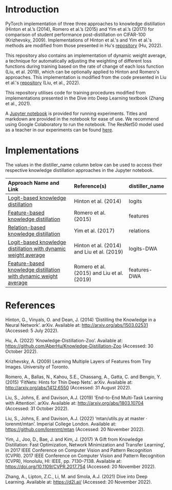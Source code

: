 # Introduction
PyTorch implementation of three three approaches to knowledge distillation (Hinton et al.’s (2014), Romero et al.’s (2015) and Yim et al.’s (2017)) for comparison of student performance post-distillation on CIFAR-100 (Krizhevsky, 2009). Implementations of Hinton et al.'s and Yim et al.'s methods are modified from those presented in Hu's [repository](https://github.com/AberHu/Knowledge-Distillation-Zoo#readme) (Hu, 2022).

This repository also contains an implementation of dynamic weight average, a technique for automatically adjusting the weighting of different loss functions during training based on the rate of change of each loss function (Liu, et al. 2019), which can be optionally applied to Hinton and Romero's approaches. This implementation is modified from the code presented in Liu et al.'s [repository](https://github.com/lorenmt/mtan) (Liu, et al., 2022).

This repository utilises code for training procedures modified from implementations presented in the Dive into Deep Learning textbook (Zhang et al., 2021).

A [Jupyter notebook](distillation_interface.ipynb) is provided for running experiments. Titles and markdown are provided in the notebook for ease of use. We recommend using Google Colaboratory to run the notebook. The ResNet50 model used as a teacher in our experiments can be found [here](https://drive.google.com/file/d/1Vdlv-Aw1F0eEkkK89butpNDRFB1d1ozb/view?usp=sharing).

# Implementations
The values in the distiller_name column below can be used to access their respective knowledge distillation approaches in the Jupyter notebook. 

| Approach Name and Link                                            | Reference(s)                                | distiller_name  |
|:------------------------------------------------------------------|:--------------------------------------------|:----------------|
| [Logit-based knowledge distillation](distillation_methods_module/logits_distiller.py)                                | Hinton et al. (2014)                        | logits          |
| [Feature-based knowledge distillation](distillation_methods_module/features_distiller.py)                              | Romero et al. (2015)                        | features        |
| [Relation-based knowledge distillation](distillation_methods_module/relations_distiller.py)                             | Yim et al. (2017)                           | relations       |
| [Logit-based knowledge distillation with dynamic weight average](distillation_methods_module/logits_distiller_dwa.py)    | Hinton et al. (2014) and Liu et al. (2019)  | logits-DWA      |
| [Feature-based knowledge distillation with dynamic weight average](distillation_methods_module/features_distiller_dwa.py)  | Romero et al. (2015) and Liu et al. (2019)  | features-DWA    |

# References
Hinton, G., Vinyals, O. and Dean, J. (2014) ‘Distilling the Knowledge in a Neural Network’.
arXiv. Available at: http://arxiv.org/abs/1503.02531 (Accessed: 5 July 2022).

Hu, A. (2022) ‘Knowledge-Distillation-Zoo’. Available at: https://github.com/AberHu/Knowledge-Distillation-Zoo (Accessed: 30 October 2022).

Krizhevsky, A. (2009) Learning Multiple Layers of Features from Tiny Images. University of Toronto.

Romero, A., Ballas, N., Kahou, S.E., Chassang, A., Gatta, C. and Bengio, Y. (2015) ‘FitNets: Hints for Thin Deep Nets’.
arXiv. Available at: http://arxiv.org/abs/1412.6550 (Accessed: 31 August 2022).

Liu, S., Johns, E. and Davison, A.J. (2019) ‘End-to-End Multi-Task Learning with Attention’.
arXiv. Available at: http://arxiv.org/abs/1803.10704 (Accessed: 31 October 2022).

Liu, S., Johns, E. and Davison, A.J. (2022) ‘mtan/utils.py at master · lorenmt/mtan’.
Imperial College London. Available at: https://github.com/lorenmt/mtan (Accessed: 20 November 2022).

Yim, J., Joo, D., Bae, J. and Kim, J. (2017) ‘A Gift from Knowledge Distillation: Fast Optimization, Network Minimization and Transfer Learning’,
in 2017 IEEE Conference on Computer Vision and Pattern Recognition (CVPR). 2017 IEEE Conference on Computer Vision and Pattern Recognition (CVPR), Honolulu, HI: IEEE, pp. 7130–7138. Available at: https://doi.org/10.1109/CVPR.2017.754 (Accessed: 20 November 2022).

Zhang, A., Lipton, Z.C., Li, M. and Smola, A.J. (2021) Dive into Deep Learning. Available at: https://d2l.ai/ (Accessed: 20 November 2022).
